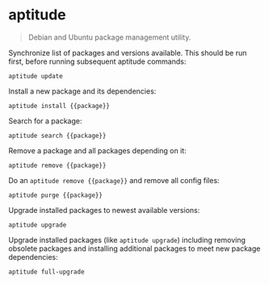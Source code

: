 aptitude
========

> Debian and Ubuntu package management utility.

Synchronize list of packages and versions available. This should be run first, before running subsequent aptitude commands:

    aptitude update

Install a new package and its dependencies:

    aptitude install {{package}}

Search for a package:

    aptitude search {{package}}

Remove a package and all packages depending on it:

    aptitude remove {{package}}

Do an `aptitude remove {{package}}` and remove all config files:

    aptitude purge {{package}}

Upgrade installed packages to newest available versions:

    aptitude upgrade

Upgrade installed packages (like `aptitude upgrade`) including removing obsolete packages and installing additional packages to meet new package dependencies:

    aptitude full-upgrade
